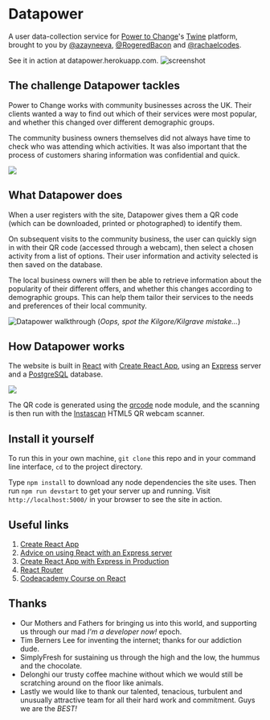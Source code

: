 # Datapower
A user data-collection service for [Power to Change](http://www.powertochange.org.uk/)'s [Twine](http://www.twine-together.com/) platform, brought to you by [@azayneeva](https://github.com/azayneeva), [@RogeredBacon](https://github.com/RogeredBacon) and [@rachaelcodes](https://github.com/rachaelcodes).

See it in action at datapower.herokuapp.com.
![screenshot](https://user-images.githubusercontent.com/23265724/31492598-b498f432-af43-11e7-95ea-b598536c26d1.jpeg)

## The challenge Datapower tackles
Power to Change works with community businesses across the UK. Their clients wanted a way to find out which of their services were most popular, and whether this changed over different demographic groups.

The community business owners themselves did not always have time to check who was attending which activities. It was also important that the process of customers sharing information was confidential and quick.

![](https://user-images.githubusercontent.com/24795752/31504392-2f8b21bc-af6a-11e7-9a79-98ffc0b2bfe4.png)

## What Datapower does
When a user registers with the site, Datapower gives them a QR code (which can be downloaded, printed or photographed) to identify them.

On subsequent visits to the community business, the user can quickly sign in with their QR code (accessed through a webcam), then select a chosen activity from a list of options. Their user information and activity selected is then saved on the database.

The local business owners will then be able to retrieve information about the popularity of their different offers, and whether this changes according to demographic groups. This can help them tailor their services to the needs and preferences of their local community.

![Datapower walkthrough](https://user-images.githubusercontent.com/23265724/31492017-33806fd0-af41-11e7-9af8-a38a424dc906.gif)
(*Oops, spot the Kilgore/Kilgrave mistake...*)

## How Datapower works

The website is built in [React](https://reactjs.org/) with [Create React App](https://github.com/facebookincubator/create-react-app), using an [Express](https://expressjs.com/) server and a [PostgreSQL](https://www.postgresql.org/) database.

![](https://user-images.githubusercontent.com/25391768/31129530-bf1fbcb8-a84c-11e7-8d64-b2cef089d25c.png)

The QR code is generated using the [qrcode](https://github.com/soldair/node-qrcode) node module, and the scanning is then run with the [Instascan](https://github.com/schmich/instascan) HTML5 QR webcam scanner.

## Install it yourself
To run this in your own machine, `git clone` this repo and in your command line interface, `cd` to the project directory.

Type `npm install` to download any node dependencies the site uses. Then run `npm run devstart` to get your server up and running. Visit `http://localhost:5000/` in your browser to see the site in action.

## Useful links

1. [Create React App](https://github.com/facebookincubator/create-react-app)
2. [Advice on using React with an Express server](https://daveceddia.com/create-react-app-express-backend/)
3. [Create React App with Express in Production](https://daveceddia.com/create-react-app-express-production/)
4. [React Router](https://reacttraining.com/react-router/)
5. [Codeacademy Course on React](https://www.codecademy.com/learn/react-101)

## Thanks

* Our Mothers and Fathers for bringing us into this world, and supporting us through our mad *I'm a developer now!* epoch.
* Tim Berners Lee for inventing the internet; thanks  for our addiction dude.
* SimplyFresh for sustaining us through the high and the low, the hummus and the chocolate.
* Delonghi our trusty coffee machine without which we would still be scratching around on the floor like animals.
* Lastly we would like to thank our talented, tenacious, turbulent and unusually attractive team for all their hard work and commitment. Guys we are the *BEST!*
